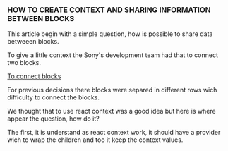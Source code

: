 ### HOW TO CREATE CONTEXT AND SHARING INFORMATION BETWEEN BLOCKS

This article begin with a simple question, how is possible to share data betweeen blocks. 

To give a little context the Sony's development team had that to connect two blocks.

[To connect blocks](/arquivos/to_connect_blocks.png)

For previous decisions there blocks were separed in different rows wich difficulty to connect the blocks.

We thought that to use react context was a good idea but here is where appear the question, how do it?

The first, it is understand as react context work, it should have a provider wich to wrap the children and too it keep the context values.





